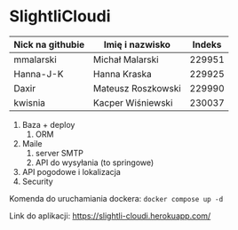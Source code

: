 # SlightliCloudi
| Nick na githubie | Imię i nazwisko    | Indeks |
|------------------|--------------------|--------|
| mmalarski        | Michał Malarski    | 229951 |
| Hanna-J-K        | Hanna Kraska       | 229925 |
| Daxir            | Mateusz Roszkowski | 229990 |
| kwisnia          | Kacper Wiśniewski  | 230037 |

1. Baza + deploy
    1. ORM
2. Maile
   1. server SMTP
   2. API do wysyłania (to springowe)
3. API pogodowe i lokalizacja
4. Security

Komenda do uruchamiania dockera:
    ```docker compose up -d```
    
Link do aplikacji: https://slightli-cloudi.herokuapp.com/
